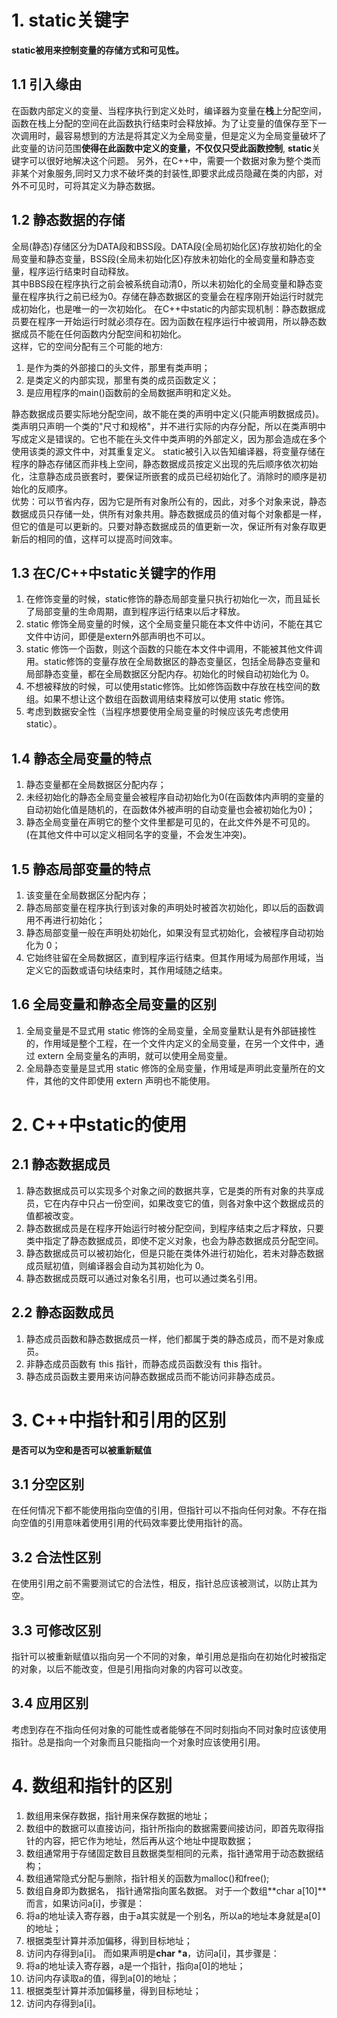 # 1. static关键字
**static被用来控制变量的存储方式和可见性。**

## 1.1 引入缘由
在函数内部定义的变量、当程序执行到定义处时，编译器为变量在**栈**上分配空间，函数在栈上分配的空间在此函数执行结束时会释放掉。为了让变量的值保存至下一次调用时，最容易想到的方法是将其定义为全局变量，但是定义为全局变量破坏了此变量的访问范围**使得在此函数中定义的变量，不仅仅只受此函数控制**, **static**关键字可以很好地解决这个问题。
另外，在C++中，需要一个数据对象为整个类而非某个对象服务,同时又力求不破坏类的封装性,即要求此成员隐藏在类的内部，对外不可见时，可将其定义为静态数据。

## 1.2 静态数据的存储
全局(静态)存储区分为DATA段和BSS段。DATA段(全局初始化区)存放初始化的全局变量和静态变量，BSS段(全局未初始化区)存放未初始化的全局变量和静态变量，程序运行结束时自动释放。<br>其中BBS段在程序执行之前会被系统自动清0，所以未初始化的全局变量和静态变量在程序执行之前已经为0。存储在静态数据区的变量会在程序刚开始运行时就完成初始化，也是唯一的一次初始化。
在C++中static的内部实现机制：静态数据成员要在程序一开始运行时就必须存在。因为函数在程序运行中被调用，所以静态数据成员不能在任何函数内分配空间和初始化。<br>这样，它的空间分配有三个可能的地方:

1. 是作为类的外部接口的头文件，那里有类声明；
2. 是类定义的内部实现，那里有类的成员函数定义；
3. 是应用程序的main()函数前的全局数据声明和定义处。

静态数据成员要实际地分配空间，故不能在类的声明中定义(只能声明数据成员)。类声明只声明一个类的"尺寸和规格"，并不进行实际的内存分配，所以在类声明中写成定义是错误的。它也不能在头文件中类声明的外部定义，因为那会造成在多个使用该类的源文件中，对其重复定义。
static被引入以告知编译器，将变量存储在程序的静态存储区而非栈上空间，静态数据成员按定义出现的先后顺序依次初始化，注意静态成员嵌套时，要保证所嵌套的成员已经初始化了。消除时的顺序是初始化的反顺序。<br>
优势：可以节省内存，因为它是所有对象所公有的，因此，对多个对象来说，静态数据成员只存储一处，供所有对象共用。静态数据成员的值对每个对象都是一样，但它的值是可以更新的。只要对静态数据成员的值更新一次，保证所有对象存取更新后的相同的值，这样可以提高时间效率。

## 1.3 在C/C++中static关键字的作用
1. 在修饰变量的时候，static修饰的静态局部变量只执行初始化一次，而且延长了局部变量的生命周期，直到程序运行结束以后才释放。
2. static 修饰全局变量的时候，这个全局变量只能在本文件中访问，不能在其它文件中访问，即便是extern外部声明也不可以。
3. static 修饰一个函数，则这个函数的只能在本文件中调用，不能被其他文件调用。static修饰的变量存放在全局数据区的静态变量区，包括全局静态变量和局部静态变量，都在全局数据区分配内存。初始化的时候自动初始化为 0。
4. 不想被释放的时候，可以使用static修饰。比如修饰函数中存放在栈空间的数组。如果不想让这个数组在函数调用结束释放可以使用 static 修饰。
5. 考虑到数据安全性（当程序想要使用全局变量的时候应该先考虑使用 static）。

## 1.4 静态全局变量的特点
1. 静态变量都在全局数据区分配内存；
2. 未经初始化的静态全局变量会被程序自动初始化为0(在函数体内声明的变量的自动初始化值是随机的，在函数体外被声明的自动变量也会被初始化为0)；
3. 静态全局变量在声明它的整个文件里都是可见的，在此文件外是不可见的。(在其他文件中可以定义相同名字的变量，不会发生冲突)。

## 1.5 静态局部变量的特点
1. 该变量在全局数据区分配内存；
2. 静态局部变量在程序执行到该对象的声明处时被首次初始化，即以后的函数调用不再进行初始化；
3. 静态局部变量一般在声明处初始化，如果没有显式初始化，会被程序自动初始化为 0；
4. 它始终驻留在全局数据区，直到程序运行结束。但其作用域为局部作用域，当定义它的函数或语句块结束时，其作用域随之结束。

## 1.6 全局变量和静态全局变量的区别
1. 全局变量是不显式用 static 修饰的全局变量，全局变量默认是有外部链接性的，作用域是整个工程，在一个文件内定义的全局变量，在另一个文件中，通过 extern 全局变量名的声明，就可以使用全局变量。
2. 全局静态变量是显式用 static 修饰的全局变量，作用域是声明此变量所在的文件，其他的文件即使用 extern 声明也不能使用。

# 2. C++中static的使用
## 2.1 静态数据成员
1. 静态数据成员可以实现多个对象之间的数据共享，它是类的所有对象的共享成员，它在内存中只占一份空间，如果改变它的值，则各对象中这个数据成员的值都被改变。
2. 静态数据成员是在程序开始运行时被分配空间，到程序结束之后才释放，只要类中指定了静态数据成员，即使不定义对象，也会为静态数据成员分配空间。
3. 静态数据成员可以被初始化，但是只能在类体外进行初始化，若未对静态数据成员赋初值，则编译器会自动为其初始化为 0。
4. 静态数据成员既可以通过对象名引用，也可以通过类名引用。

## 2.2 静态函数成员
1. 静态成员函数和静态数据成员一样，他们都属于类的静态成员，而不是对象成员。
2. 非静态成员函数有 this 指针，而静态成员函数没有 this 指针。
3. 静态成员函数主要用来访问静态数据成员而不能访问非静态成员。

# 3. C++中指针和引用的区别
**是否可以为空和是否可以被重新赋值**
## 3.1 分空区别
在任何情况下都不能使用指向空值的引用，但指针可以不指向任何对象。不存在指向空值的引用意味着使用引用的代码效率要比使用指针的高。
## 3.2 合法性区别
在使用引用之前不需要测试它的合法性，相反，指针总应该被测试，以防止其为空。
## 3.3 可修改区别
指针可以被重新赋值以指向另一个不同的对象，单引用总是指向在初始化时被指定的对象，以后不能改变，但是引用指向对象的内容可以改变。
## 3.4 应用区别
考虑到存在不指向任何对象的可能性或者能够在不同时刻指向不同对象时应该使用指针。总是指向一个对象而且只能指向一个对象时应该使用引用。

# 4. 数组和指针的区别
1. 数组用来保存数据，指针用来保存数据的地址；
2. 数组中的数据可以直接访问，指针所指向的数据需要间接访问，即首先取得指针的内容，把它作为地址，然后再从这个地址中提取数据；
3. 数组通常用于存储固定数目且数据类型相同的元素，指针通常用于动态数据结构；
4. 数组通常隐式分配与删除，指针相关的函数为malloc()和free();
5. 数组自身即为数据名， 指针通常指向匿名数据。
对于一个数组**char a[10]**而言，如果访问a[i]，步骤是：
1. 将a的地址读入寄存器，由于a其实就是一个别名，所以a的地址本身就是a[0]的地址；
2. 根据类型计算并添加偏移，得到目标地址；
3. 访问内存得到a[i]。
而如果声明是**char \*a**，访问a[i]，其步骤是：
1. 将a的地址读入寄存器，a是一个指针，指向a[0]的地址；
2. 访问内存读取a的值，得到a[0]的地址；
3. 根据类型计算并添加偏移量，得到目标地址；
4. 访问内存得到a[i]。